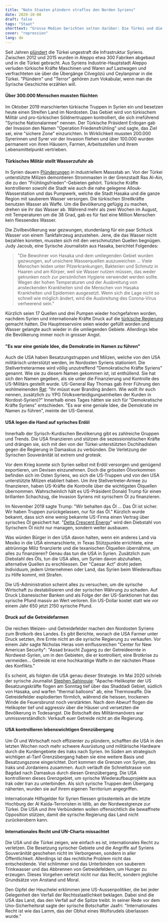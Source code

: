 ```yaml
---
title: "Nato Staaten plündern straflos den Norden Syriens"
date: 2020-10-08
draft: false
tags: "Staat"
shorttext: "Grosse Medien berichten selten darüber: Die Türkei und die USA verletzen in Syrien in krasser Weise das Völkerrecht."
cover: "repression"
lang: de
---
```


Seit Jahren [plündert](https://www.al-monitor.com/pulse/originals/2015/08/turkey-syria-sued-for-looting-aleppo-industry.html "Aleppo's businessmen blame Turks for damaged factories, looted equipment") die Türkei ungestraft die Infrastruktur Syriens. Zwischen 2012 und 2015 wurden in Aleppo etwa 300 Fabriken abgebaut und in die Türkei gebracht. Aus Syriens Industrie-Hauptstadt Aleppo verluden türkische Kräfte Maschinen und Waren auf Lastwagen und verfrachteten sie über die Übergänge Cilvegözü und Ceylanpinar in die Türkei. "Plündern" und "Terror" gehören zum Vokabular, wenn man die Syrische Geschichte erzählen will.

#### Über 300.000 Menschen mussten flüchten

Im Oktober 2019 marschierten türkische Truppen in Syrien ein und besetzen heute einen Streifen Land im Nordosten. Das Gebiet wird von türkischem Militär und pro-türkischen Söldnertruppen kontrolliert, die sich irreführend "Syrische Nationalarmee" nennen. Der Türkische Präsident Erdogan gab der Invasion den Namen "Operation Friedensfrühling" und sagte, das Ziel sei, eine "sichere Zone" einzurichten. In Wirklichkeit mussten 200.000 Syrerinnen und Syrer vor der Invasion fliehen und über 100.000 wurden permanent von ihren Häusern, Farmen, Arbeitsstellen und ihrem Lebensmittelpunkt vertrieben.

#### Türkisches Militär stellt Wasserzufuhr ab

In Syrien dauern [Plünderungen](https://www.syriahr.com/en/181817/ "Vandalism and looting | Turkish-backed factions take apart power pylons in rural Ras Al-Ain") in industriellem Massstab an. Von der Türkei unterstützte Milizen demontieren Strommasten in der Grenzstadt Ras Al-Ain, die zu den "Frühlingsfrieden"-Gebieten gehört. Türkische Kräfte kontrollieren sowohl die Stadt wie auch die nahe gelegene Allouk-Wasserstation und das Pumpwerk, welche die Stadt Hasaka und die ganze Region mit sauberem Wasser versorgen. Die türkischen Streitkräfte benutzen Wasser als Waffe. Um die Bevölkerung gefügig zu machen, drehen sie ihr das Wasser ab. Während mehr als zwei Wochen im August, mit Temperaturen um die 38 Grad, gab es für fast eine Million Menschen kein fliessendes Wasser.

Die Zivilbevölkerung war gezwungen, stundenlang für ein paar Schluck Wasser von einem Tankfahrzeug anzustehen. Jene, die das Wasser nicht bezahlen konnten, mussten sich mit den verschmutzten Quellen begnügen. Judy Jacoub, eine Syrische Journalistin aus Hasaka, berichtet Folgendes:

> "Die Bewohner von Hasaka und dem umliegenden Gebiet wurden gezwungen, auf unsichere Wasserquellen auszuweichen ... Viele Menschen leiden unter Pilzerkrankungen, Bakterien und Schmutz in Haaren und am Körper, weil sie Wasser nutzen müssen, das weder getrunken noch zur persönlichen Hygiene verwendet werden sollte. Wegen der hohen Temperaturen und der Ausbreitung von ansteckenden Krankheiten sind die Menschen von Hasaka Krankheiten und Epidemien ausgesetzt. Wenn sich die Lage nicht so schnell wie möglich ändert, wird die Ausbreitung des Corona-Virus verheerend sein."

Kürzlich seien 17 Quellen und drei Pumpen wieder hochgefahren worden, nachdem Syrien und internationale Kräfte Druck auf die [türkische Regierung](/static/downloads/A-HRC-45-31-en.pdf "Report of the Independent International Commission of Inquiry on the Syrian Arab Republic") gemacht hatten. Die Hauptreservoire seien wieder gefüllt worden und Wasser gelangte auch wieder in die umliegenden Gebiete. Allerdings lebe die Bevölkerung immer noch in grosser Angst.

#### "Es war eine geniale Idee, die Demokratie im Namen zu führen"

Auch die USA haben Besatzungstruppen und Milizen, welche von den USA militärisch unterstützt werden, im Nordosten Syriens stationiert. Die Stellvertreterarmee wird völlig unzutreffend "Demokratische Kräfte Syriens" genannt. Wie sie zu diesem Namen gekommen ist, ist enthüllend. Sie hat sich den Namen gegeben, als sie unter die Finanzierung und Kontrolle des US-Militärs gestellt wurde. US-General Ray Thomas gab ihrer Führung den wohlmeinenden [Rat](https://www.reuters.com/article/us-mideast-crisis-usa-ypg/u-s-general-told-syrias-ypg-you-have-got-to-change-your-brand-idUSKBN1A62SS "U.S. general told Syria's YPG: 'You have got to change your brand'"): "Ihr müsst euer Branding ändern. Wie wollt ihr euch nennen, zusätzlich zu YPG (Volksverteidigungseinheiten der Kurden in Nordost-Syrien)?" Innerhalb eines Tages hätten sie sich für "Demokratische Kräfte Syriens" entschieden. "Es war eine geniale Idee, die Demokratie im Namen zu führen", meinte der US-General.

#### USA legen die Hand auf syrisches Erdöl

Innerhalb der Syrisch-Kurdischen Bevölkerung gibt es zahlreiche Gruppen und Trends. Die USA finanzieren und stützen die sezessionistischen Kräfte und drängen sie, sich mit den von der Türkei unterstützten Dschihadisten gegen die Regierung in Damaskus zu verbünden. Die Verletzung der Syrischen Souveränität ist extrem und grotesk.

Vor dem Krieg konnte sich Syrien selbst mit Erdöl versorgen und genügend exportieren, um Devisen einzunehmen. Doch die grössten Ölvorkommen befinden sich im Osten Syriens, wo sich die US-Truppen und von den USA unterstützte Milizen etabliert haben. Um ihre Stellvertreter-Armee zu finanzieren, haben US-Kräfte die Kontrolle über die wichtigsten Ölquellen übernommen. Wahrscheinlich hält es US-Präsident Donald Trump für einen brillanten Schachzug, die Invasion Syriens mit syrischem Öl zu finanzieren.

Im November 2019 sagte Trump: "Wir behalten das Öl ... Das Öl ist sicher. Wir haben Truppen zurückgelassen, nur für das Öl." Kürzlich wurde bekannt, dass sich eine wenig bekannte US-Firma einen Vertrag über syrisches Öl gesichert hat. "[Delta Crescent Energy](https://southfront.org/delta-crescent-energy-the-1-year-old-company-that-is-taking-charge-of-syrias-oil/ "DELTA CRESCENT ENERGY: THE 1-YEAR-OLD COMPANY THAT IS TAKING CHARGE OF SYRIA’S OIL")" wird den Diebstahl von Syrischem Öl nicht nur managen, sondern weiter ausbauen.

Was würden Bürger in den USA davon halten, wenn ein anderes Land via Mexiko in die USA einmarschierte, in Texas Stützpunkte errichtete, eine abtrünnige Miliz finanzierte und die texanischen Ölquellen übernähme, um alles zu finanzieren? Genau das tun die USA in Syrien. Zusätzlich zum Diebstahl des Öls, tun die USA alles, um Syrien davon abzuhalten, alternative Quellen zu erschliessen. Der "Caesar Act" droht jedem Individuum, jedem Unternehmen oder Land, das Syrien beim Wiederaufbau zu Hilfe kommt, mit Strafen.

Die US-Administration scheint alles zu versuchen, um die syrische Wirtschaft zu destabilisieren und der syrischen Währung zu schaden. Auf Druck Libanesischer Banken und als Folge der der US-Sanktionen hat das syrische Pfund massiv an Wert verloren. Ein US-Dollar kostet statt wie vor einem Jahr 650 jetzt 2150 syrische Pfund.

#### Druck auf die Getreidefarmen

Die reichen Weizen- und Getreidefelder machen den Nordosten Syriens zum Brotkorb des Landes. Es gibt Berichte, wonach die USA Farmer unter Druck setzten, ihre Ernte nicht an die syrische Regierung zu verkaufen. Vor einem Jahr sagte Nicholas Heras vom einflussreichen "Center for New American Security": "Assad braucht Zugang zu der Getreideernte in Nordwest-Syrien, um in den Gebieten, die er kontrolliert, eine Brotkrise zu vermeiden... Getreide ist eine hochkarätige Waffe in der nächsten Phase des Konflikts."

Es scheint, als folgten die USA genau dieser Strategie. Im Mai 2020 schrieb der syrische Journalist [Stephen Sahinouie](http://www.mideastdiscourse.com/2020/05/19/the-us-is-using-wheat-as-a-weapon-of-war-in-syria/ "The US is using wheat as a weapon of war in Syria"): "Apache-Helikopter der US Besatzungskräfte flogen am Sonntag tief über das Shaddadi Gebiet, südlich von Hasaka, und warfen "thermal balloons" ab, eine Thermowaffe. Die Getreidefelder explodierten förmlich, während die heissen, trockenen Winde die Feuersbrunst noch verstärkten. Nach dem Abwurf flogen die Helikopter tief und aggressiv über die Häuser und versetzten die Bevölkerung in Todesangst. Die Botschaft des Militärmanövers war unmissverständlich: Verkauft euer Getreide nicht an die Regierung.

#### USA kontrollieren lebenswichtigen Grenzübergang

Um Öl und Wirtschaft noch effizienter zu plündern, schafften die USA in den letzten Wochen noch mehr schwere Ausrüstung und militärische Hardware durch die Kurdengebiete des Iraks nach Syrien. Im Süden am strategisch wichtigen al-Tanf Grenzübergang haben sie eine weitere Basis und Besatzungszone eingerichtet. Dort kommen die Grenzen von Syrien, des Iraks und Jordaniens zusammen. Auch verläuft die Schnellstrasse von Bagdad nach Damaskus durch diesen Grenzübergang. Die USA kontrollieren dieses Grenzgebiet, um syrische Wiederaufbauprojekte aus Irak oder Iran zu unterbinden. Als sich syrische Truppen dem Übergang näherten, wurden sie auf ihrem eigenen Territorium angegriffen.

Internationale Hilfsgelder für Syrien fliessen grösstenteils an die letzte Hochburg der Al Kaida-Terroristen in Idlib, an der Nordwestgrenze zur Türkei. Die USA und ihre Verbündeten wollen offensichtlich die bewaffnete Opposition stützen, damit die syrische Regierung das Land nicht zurückerobern kann.

#### Internationales Recht und UN-Charta missachtet

Die USA und die Türkei zeigen, wie einfach es ist, internationales Recht zu verletzen. Die Besetzung syrischer Gebiete und die Angriffe auf Syriens Souveränität geschehen nicht im Verborgenen, sondern in aller Öffentlichkeit. Allerdings ist das rechtliche Problem nicht das entscheidende. Viel schlimmer sind das Unterbinden von sauberem Trinkwasser und das Abbrennen von Getreidefeldern, um Hunger zu erzeugen. Dieses Vorgehen verletzt nicht nur das Recht, sondern jegliche Grundsätze von Anstand und Moral.

Den Gipfel der Heuchelei erklimmen jene US-Aussenpolitiker, die bei jeder Gelegenheit den Verfall der Rechtsstaatlichkeit beklagen. Dabei sind die USA das Land, das den Verfall auf die Spitze treibt. In seiner Rede vor dem Uno-Sicherheitsrat sagte der syrische Botschafter Jaafri: "Internationales Recht ist wie das Lamm, das der Obhut eines Wolfsrudels überlassen wurde."
